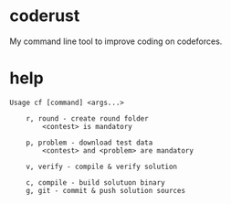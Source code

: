 # coderust

My command line tool to improve coding on codeforces.

# help

    Usage cf [command] <args...>

        r, round - create round folder
            <contest> is mandatory

        p, problem - download test data
            <contest> and <problem> are mandatory

        v, verify - compile & verify solution

        c, compile - build solutuon binary
        g, git - commit & push solution sources

